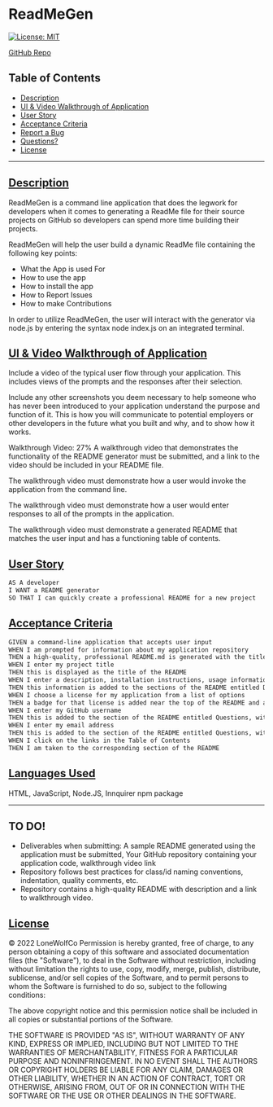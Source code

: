# ReadMeGen
[![License: MIT](https://img.shields.io/badge/License-MIT-lightgrey.svg)](https://opensource.org/licenses/MIT)

[GitHub Repo](https://github.com/lonewolfco/readmegen)



## Table of Contents
- [Description](#description)
- [UI & Video Walkthrough of Application](#video)
- [User Story](#userstory)
- [Acceptance Criteria](#ac)
- [Report a Bug](#bug)
- [Questions?](#questions)
- [License](#license)

---

## [Description](#description)
<a name="description"></a>
ReadMeGen is a command line application that does the legwork for developers when it comes to generating a ReadMe file for their source projects on GitHub so developers can spend more time building their projects. 

ReadMeGen will help the user build a dynamic ReadMe file containing the following key points:
- What the App is used For
- How to use the app
- How to install the app
- How to Report Issues
- How to make Contributions

In order to utilize ReadMeGen, the user will interact with the generator via node.js by entering the syntax node index.js on an integrated terminal.


## [UI & Video Walkthrough of Application](#video)
<a name="video"></a>
Include a video of the typical user flow through your application. This includes views of the prompts and the responses after their selection.


Include any other screenshots you deem necessary to help someone who has never been introduced to your application understand the purpose and function of it. This is how you will communicate to potential employers or other developers in the future what you built and why, and to show how it works.

Walkthrough Video: 27%
A walkthrough video that demonstrates the functionality of the README generator must be submitted, and a link to the video should be included in your README file.

The walkthrough video must demonstrate how a user would invoke the application from the command line.

The walkthrough video must demonstrate how a user would enter responses to all of the prompts in the application.

The walkthrough video must demonstrate a generated README that matches the user input and has a functioning table of contents.

## [User Story](#userstory)
<a name="userstory"></a>
```md
AS A developer
I WANT a README generator
SO THAT I can quickly create a professional README for a new project
```


## [Acceptance Criteria](#ac)
<a name="ac"></a>
``` md
GIVEN a command-line application that accepts user input
WHEN I am prompted for information about my application repository
THEN a high-quality, professional README.md is generated with the title of my project and sections entitled Description, Table of Contents, Installation, Usage, License, Contributing, Tests, and Questions
WHEN I enter my project title
THEN this is displayed as the title of the README
WHEN I enter a description, installation instructions, usage information, contribution guidelines, and test instructions
THEN this information is added to the sections of the README entitled Description, Installation, Usage, Contributing, and Tests
WHEN I choose a license for my application from a list of options
THEN a badge for that license is added near the top of the README and a notice is added to the section of the README entitled License that explains which license the application is covered under
WHEN I enter my GitHub username
THEN this is added to the section of the README entitled Questions, with a link to my GitHub profile
WHEN I enter my email address
THEN this is added to the section of the README entitled Questions, with instructions on how to reach me with additional questions
WHEN I click on the links in the Table of Contents
THEN I am taken to the corresponding section of the README
```



## [Languages Used](#languages)
<a name="languages"></a>
HTML, JavaScript, Node.JS, Innquirer npm package


---

## TO DO!

- Deliverables when submitting: A sample README generated using the application must be submitted, Your GitHub repository containing your application code, walkthrough video link
- Repository follows best practices for class/id naming conventions, indentation, quality comments, etc.
- Repository contains a high-quality README with description and a link to walkthrough video.



## [License](#license)
<a name="license"></a>

© 2022 LoneWolfCo
Permission is hereby granted, free of charge, to any person obtaining a copy
of this software and associated documentation files (the "Software"), to deal
in the Software without restriction, including without limitation the rights
to use, copy, modify, merge, publish, distribute, sublicense, and/or sell
copies of the Software, and to permit persons to whom the Software is
furnished to do so, subject to the following conditions:

The above copyright notice and this permission notice shall be included in all
copies or substantial portions of the Software.

THE SOFTWARE IS PROVIDED "AS IS", WITHOUT WARRANTY OF ANY KIND, EXPRESS OR
IMPLIED, INCLUDING BUT NOT LIMITED TO THE WARRANTIES OF MERCHANTABILITY,
FITNESS FOR A PARTICULAR PURPOSE AND NONINFRINGEMENT. IN NO EVENT SHALL THE
AUTHORS OR COPYRIGHT HOLDERS BE LIABLE FOR ANY CLAIM, DAMAGES OR OTHER
LIABILITY, WHETHER IN AN ACTION OF CONTRACT, TORT OR OTHERWISE, ARISING FROM,
OUT OF OR IN CONNECTION WITH THE SOFTWARE OR THE USE OR OTHER DEALINGS IN THE
SOFTWARE.
